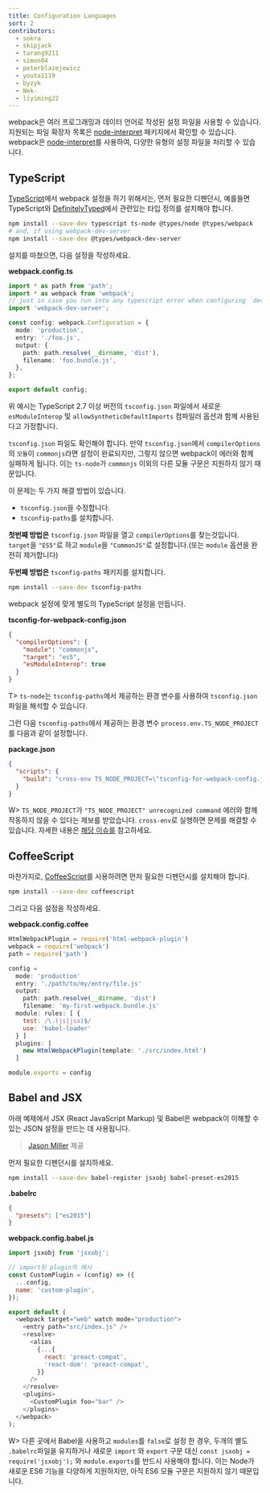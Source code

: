 ```yaml
---
title: Configuration Languages
sort: 2
contributors:
  - sokra
  - skipjack
  - tarang9211
  - simon04
  - peterblazejewicz
  - youta1119
  - byzyk
  - Nek-
  - liyiming22
---
```


webpack은 여러 프로그래밍과 데이터 언어로 작성된 설정 파일을 사용할 수 있습니다. 지원되는 파일 확장자 목록은 [node-interpret](https://github.com/gulpjs/interpret) 패키지에서 확인할 수 있습니다. webpack은 [node-interpret](https://github.com/gulpjs/interpret)를 사용하여, 다양한 유형의 설정 파일을 처리할 수 있습니다.

## TypeScript

[TypeScript](http://www.typescriptlang.org/)에서 webpack 설정을 하기 위해서는, 먼저 필요한 디펜던시, 예를들면 TypeScript와 [DefinitelyTyped](https://definitelytyped.org/)에서 관련있는 타입 정의를 설치해야 합니다. 

```bash
npm install --save-dev typescript ts-node @types/node @types/webpack
# and, if using webpack-dev-server
npm install --save-dev @types/webpack-dev-server
```

설치를 마쳤으면, 다음 설정을 작성하세요.

**webpack.config.ts**

```typescript
import * as path from 'path';
import * as webpack from 'webpack';
// just in case you run into any typescript error when configuring `devServer`
import 'webpack-dev-server';

const config: webpack.Configuration = {
  mode: 'production',
  entry: './foo.js',
  output: {
    path: path.resolve(__dirname, 'dist'),
    filename: 'foo.bundle.js',
  },
};

export default config;
```

위 예시는 TypeScript 2.7 이상 버전의 `tsconfig.json` 파일에서 새로운 `esModuleInterop` 및 `allowSyntheticDefaultImports` 컴파일러 옵션과 함께 사용된다고 가정합니다. 

`tsconfig.json` 파일도 확인해야 합니다. 만약 `tsconfig.json`에서 `compilerOptions`의 `모듈`이 `commonjs`라면 설정이 완료되지만, 그렇지 않으면 webpack이 에러와 함께 실패하게 됩니다. 이는 `ts-node`가 `commonjs` 이외의 다른 모듈 구문은 지원하지 않기 때문입니다. 

이 문제는 두 가지 해결 방법이 있습니다.

- `tsconfig.json`을 수정합니다.
- `tsconfig-paths`를 설치합니다.

**첫번째 방법은** `tsconfig.json` 파일을 열고 `compilerOptions`를 찾는것입니다. `target`을 `"ES5"`로 하고 `module`을 `"CommonJS"`로 설정합니다.(또는 `module` 옵션을 완전히 제거합니다)

**두번째 방법은** `tsconfig-paths` 패키지를 설치합니다.

```bash
npm install --save-dev tsconfig-paths
```

webpack 설정에 맞게 별도의 TypeScript 설정을 만듭니다.

**tsconfig-for-webpack-config.json**

```json
{
  "compilerOptions": {
    "module": "commonjs",
    "target": "es5",
    "esModuleInterop": true
  }
}
```

T> `ts-node`는 `tsconfig-paths`에서 제공하는 환경 변수를 사용하여 `tsconfig.json` 파일을 해석할 수 있습니다.

그런 다음 `tsconfig-paths`에서 제공하는 환경 변수 `process.env.TS_NODE_PROJECT`를 다음과 같이 설정합니다.

**package.json**

```json
{
  "scripts": {
    "build": "cross-env TS_NODE_PROJECT=\"tsconfig-for-webpack-config.json\" webpack"
  }
}
```

W> `TS_NODE_PROJECT`가 `"TS_NODE_PROJECT" unrecognized command` 에러와 함께 작동하지 않을 수 있다는 제보를 받았습니다. `cross-env`로 실행하면 문제를 해결할 수 있습니다. 자세한 내용은 [해당 이슈를](https://github.com/webpack/webpack.js.org/issues/2733) 참고하세요.

## CoffeeScript

마찬가지로, [CoffeeScript](https://coffeescript.org/)를 사용하려면 먼저 필요한 디펜던시를 설치해야 합니다.

```bash
npm install --save-dev coffeescript
```

그리고 다음 설정을 작성하세요.

**webpack.config.coffee**

<!-- eslint-skip -->

```js
HtmlWebpackPlugin = require('html-webpack-plugin')
webpack = require('webpack')
path = require('path')

config =
  mode: 'production'
  entry: './path/to/my/entry/file.js'
  output:
    path: path.resolve(__dirname, 'dist')
    filename: 'my-first-webpack.bundle.js'
  module: rules: [ {
    test: /\.(js|jsx)$/
    use: 'babel-loader'
  } ]
  plugins: [
    new HtmlWebpackPlugin(template: './src/index.html')
  ]

module.exports = config
```

## Babel and JSX

아래 예제에서 JSX (React JavaScript Markup) 및 Babel은 webpack이 이해할 수 있는 JSON 설정을 만드는 데 사용됩니다.

> [Jason Miller](https://twitter.com/_developit) 제공

먼저 필요한 디펜던시를 설치하세요.

```bash
npm install --save-dev babel-register jsxobj babel-preset-es2015
```

**.babelrc**

```json
{
  "presets": ["es2015"]
}
```

**webpack.config.babel.js**

```js
import jsxobj from 'jsxobj';

// import된 plugin의 예시
const CustomPlugin = (config) => ({
  ...config,
  name: 'custom-plugin',
});

export default (
  <webpack target="web" watch mode="production">
    <entry path="src/index.js" />
    <resolve>
      <alias
        {...{
          react: 'preact-compat',
          'react-dom': 'preact-compat',
        }}
      />
    </resolve>
    <plugins>
      <CustomPlugin foo="bar" />
    </plugins>
  </webpack>
);
```

W> 다른 곳에서 Babel을 사용하고 `modules`를 `false`로 설정 한 경우, 두개의 별도 `.babelrc`파일을 유지하거나 새로운 `import` 와 `export` 구문 대신 `const jsxobj = require('jsxobj');` 와 `module.exports`를 반드시 사용해야 합니다. 이는 Node가 새로운 ES6 기능을 다양하게 지원하지만, 아직 ES6 모듈 구문은 지원하지 않기 때문입니다.
